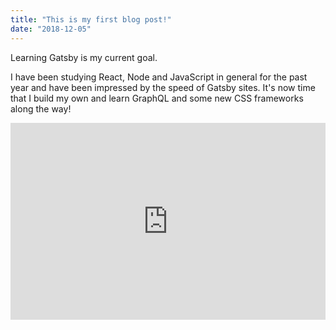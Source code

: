 ```yaml
---
title: "This is my first blog post!"
date: "2018-12-05"
---
```


Learning Gatsby is my current goal.

I have been studying React, Node and JavaScript in general for the past year and have been impressed by the speed of Gatsby sites. It's now time that I build my own and learn GraphQL and some new CSS frameworks along the way!

<iframe width="100%" height="315" src="https://www.youtube.com/embed/BrBK4yxodXA" frameborder="0" allow="accelerometer; autoplay; encrypted-media; gyroscope; picture-in-picture" allowfullscreen></iframe>
